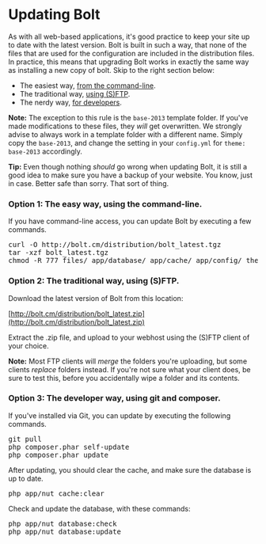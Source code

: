 Updating Bolt
=============

As with all web-based applications, it's good practice to keep your site up to date with the latest version. Bolt is built in such a way, that none of the files that are used for the configuration are included in the distribution files. In practice, this means that upgrading Bolt works in exactly the same way as installing a new copy of bolt. Skip to the right section below: 

  - The easiest way, [from the command-line](#option-1-the-easy-way-using-the-command-line).
  - The traditional way, [using (S)FTP](#option-2-the-traditional-way-using-sftp).
  - The nerdy way, [for developers](#option-3-the-developer-way-using-git-and-composer).

<p class="note"><strong>Note:</strong> The exception to this rule is the <code>base-2013</code> template folder. If you've made modifications to these files, they <em>will</em> get overwritten. We strongly advise to always work in a template folder with a different name. Simply copy the <code>base-2013</code>, and change the setting in your <code>config.yml</code> for <code>theme: base-2013</code> accordingly.</p>


<p class="tip"><strong>Tip:</strong> Even though nothing <em>should</em> go wrong when updating Bolt, it is still a good idea to make sure you have a backup of your website. You know, just in case. Better safe than sorry. That sort of thing.</p>

### Option 1: The easy way, using the command-line.

If you have command-line access, you can update Bolt by executing a few commands. 

<pre class="brush: plain">
curl -O http://bolt.cm/distribution/bolt_latest.tgz
tar -xzf bolt_latest.tgz
chmod -R 777 files/ app/database/ app/cache/ app/config/ theme/
</pre>


### Option 2: The traditional way, using (S)FTP.

Download the latest version of Bolt from this location:

[http://bolt.cm/distribution/bolt_latest.zip](http://bolt.cm/distribution/bolt_latest.zip)

Extract the .zip file, and upload to your webhost using the (S)FTP client of your choice.

<p class="note"><strong>Note:</strong> Most FTP clients will <em>merge</em> the folders you're uploading, but some clients <em>replace</em> folders instead. If you're not sure what your client does, be sure to test this, before you accidentally wipe a folder and its contents.</p>

### Option 3: The developer way, using git and composer.

If you've installed via Git, you can update by executing the following commands. 

<pre class="brush: plain">
git pull
php composer.phar self-update
php composer.phar update
</pre>

After updating, you should clear the cache, and make sure the database is up to date.

<pre class="brush: plain">
php app/nut cache:clear
</pre>

Check and update the database, with these commands:

<pre class="brush: plain">
php app/nut database:check
php app/nut database:update
</pre>
